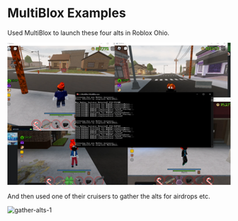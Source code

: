 # MultiBlox Examples

Used MultiBlox to launch these four alts in Roblox Ohio. 

![multiblox-example-1](/images/example-usage-1.png)

And then used one of their cruisers to gather the alts for airdrops etc. 

![gather-alts-1](./gathering-alts-example-1a.gif)

